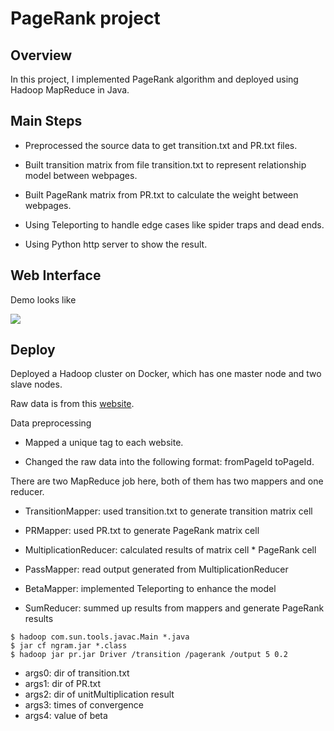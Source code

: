 # PageRank project

## Overview
In this project, I implemented PageRank algorithm and deployed using Hadoop MapReduce in Java.

## Main Steps

* Preprocessed the source data to get transition.txt and PR.txt files.

* Built transition matrix from file transition.txt to represent relationship model between webpages.

* Built PageRank matrix from PR.txt to calculate the weight between webpages.

* Using Teleporting to handle edge cases like spider traps and dead ends.

* Using Python http server to show the result.

## Web Interface

Demo looks like


![](demo.gif)

## Deploy
Deployed a Hadoop cluster on Docker, which has one master node and two slave nodes.

Raw data is from this [website](https://www.limfinity.com/ir/).

Data preprocessing

* Mapped a unique tag to each website.

* Changed the raw data into the following format: fromPageId toPageId.


There are two MapReduce job here, both of them has two mappers and one reducer.

* TransitionMapper: used transition.txt to generate transition matrix cell

* PRMapper: used PR.txt to generate PageRank matrix cell

* MultiplicationReducer: calculated results of matrix cell * PageRank cell

* PassMapper: read output generated from MultiplicationReducer

* BetaMapper: implemented Teleporting to enhance the model

* SumReducer: summed up results from mappers and generate PageRank results

```
$ hadoop com.sun.tools.javac.Main *.java
$ jar cf ngram.jar *.class
$ hadoop jar pr.jar Driver /transition /pagerank /output 5 0.2
```

* args0: dir of transition.txt
* args1: dir of PR.txt
* args2: dir of unitMultiplication result
* args3: times of convergence
* args4: value of beta
